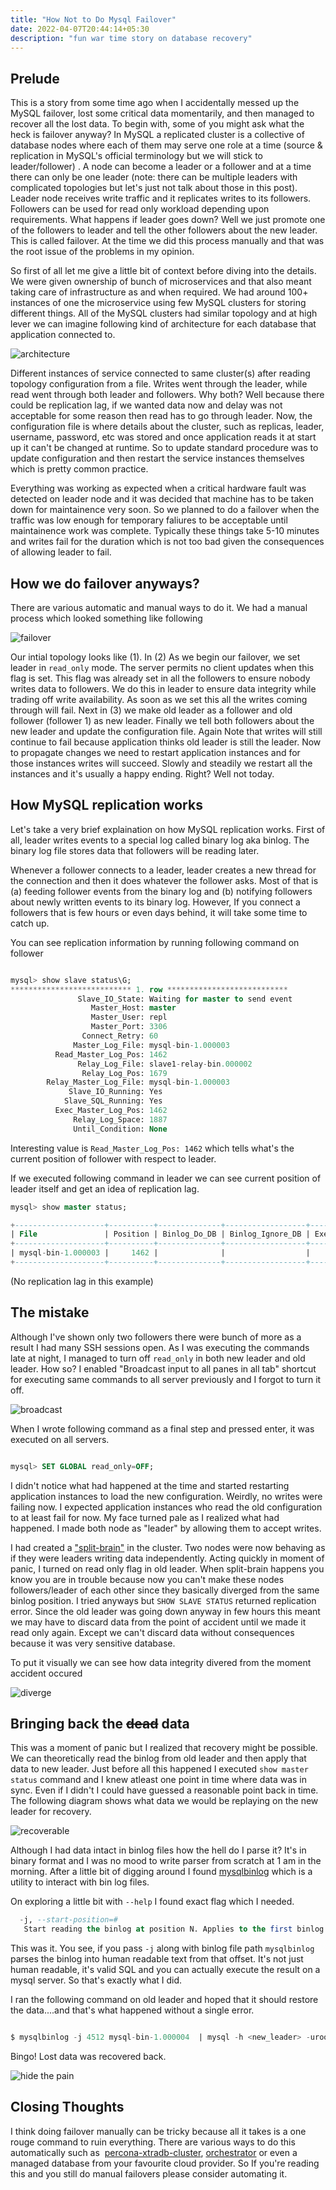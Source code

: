 ```yaml
---
title: "How Not to Do Mysql Failover"
date: 2022-04-07T20:44:14+05:30
description: "fun war time story on database recovery"
---
```

## Prelude 

This is a story from some time ago when I accidentally messed up the MySQL failover, lost some critical data momentarily, and then managed to recover all the lost data. To begin with, some of you might ask what the heck is failover anyway? In MySQL a replicated cluster is a collective of database nodes where each of them may serve one role at a time (source & replication in MySQL's official terminology but we will stick to leader/follower) . A node can become a leader or a follower and at a time there can only be one leader (note: there can be multiple leaders with complicated topologies but let's just not talk about those in this post). Leader node receives write traffic and it replicates writes to its followers. Followers can be used for read only workload depending upon requirements. What happens if leader goes down? Well we just promote one of the followers to leader and tell the other followers about the new leader. This is called failover. At the time we did this process manually and that was the root issue of the problems in my opinion.

So first of all let me give a little bit of context before diving into the details. We were given ownership of bunch of microservices and that also meant taking care of infrastructure as and when required. We had around 100+ instances of one the microservice using few MySQL clusters for storing different things. All of the MySQL clusters had similar topology and at high lever we can imagine following kind of architecture for each database that application connected to.

![architecture](https://i.imgur.com/Re25lYz.png)

Different instances of service connected to same cluster(s) after reading topology configuration from a file. Writes went through the leader, while read went through both leader and followers. Why both? Well because there could be replication lag, if we wanted data now and delay was not acceptable for some reason then read has to go through leader. Now, the configuration file is where details about the cluster, such as replicas, leader, username, password, etc was stored and once application reads it at start up it can't be changed at runtime. So to update standard procedure was to update configuration and then restart the service instances themselves which is pretty common practice. 

Everything was working as expected when a critical hardware fault was detected on leader node and it was decided that machine has to be taken down for maintainence very soon. So we planned to do a failover when the traffic was low enough for temporary faliures to be acceptable until maintainence work was complete. Typically these things take 5-10 minutes and writes fail for the duration which is not too bad given the consequences of allowing leader to fail. 

## How we do failover anyways?

There are various automatic and manual ways to do it. We had a manual process which looked something like following

![failover](https://i.imgur.com/axkp9T7.png)

Our intial topology looks like (1). In (2) As we begin our failover, we set leader in `read_only` mode. The server permits no client updates when this flag is set. This flag was already set in all the followers to ensure nobody writes data to followers. We do this in leader to ensure data integrity while trading off write availability. As soon as we set this all the writes coming through will fail. Next in (3) we make old leader as a follower and old follower (follower 1) as new leader. Finally we tell both followers about the new leader and update the configuration file. Again Note that writes will still continue to fail because application thinks old leader is still the leader. Now to propagate changes we need to restart application instances and for those instances writes will succeed. Slowly and steadily we restart all the instances and it's usually a happy ending. Right? Well not today.

## How MySQL replication works

Let's take a very brief explaination on how MySQL replication works. First of all, leader writes events to a special log called binary log aka binlog. The binary log file stores data that followers will be reading later.

Whenever a follower connects to a leader, leader creates a new thread for the connection and then it does whatever the follower asks. Most of that is (a) feeding follower events from the binary log and (b) notifying followers about newly written events to its binary log. However, If you connect a followers that is few hours or even days behind, it will take some time to catch up.

You can see replication information by running following command on follower

```SQL

mysql> show slave status\G;
*************************** 1. row ***************************
               Slave_IO_State: Waiting for master to send event
                  Master_Host: master
                  Master_User: repl
                  Master_Port: 3306
                Connect_Retry: 60
              Master_Log_File: mysql-bin-1.000003
          Read_Master_Log_Pos: 1462
               Relay_Log_File: slave1-relay-bin.000002
                Relay_Log_Pos: 1679
        Relay_Master_Log_File: mysql-bin-1.000003
             Slave_IO_Running: Yes
            Slave_SQL_Running: Yes
          Exec_Master_Log_Pos: 1462
              Relay_Log_Space: 1887
              Until_Condition: None
```

Interesting value is `Read_Master_Log_Pos: 1462` which tells what's the current position of follower with respect to leader. 

If we executed following command in leader we can see current position of leader itself and get an idea of replication lag.

```SQL
mysql> show master status;

+--------------------+----------+--------------+------------------+-------------------+
| File               | Position | Binlog_Do_DB | Binlog_Ignore_DB | Executed_Gtid_Set |
+--------------------+----------+--------------+------------------+-------------------+
| mysql-bin-1.000003 |     1462 |              |                  |                   |
+--------------------+----------+--------------+------------------+-------------------+
```

(No replication lag in this example)

## The mistake

Although I've shown only two followers there were bunch of more as a result I had many SSH sessions open. As I was executing the commands late at night, I managed to turn off `read_only` in both new leader and old leader. How so? I enabled "Broadcast input to all panes in all tab" shortcut for executing same commands to all server previously and I forgot to turn it off.

![broadcast](https://i.imgur.com/k3Lhem5.png)

When I wrote following command as a final step and pressed enter, it was executed on all servers.

```SQL

mysql> SET GLOBAL read_only=OFF;

```

I didn't notice what had happened at the time and started restarting application instances to load the new configuration. Weirdly, no writes were failing now. I expected application instances who read the old configuration to at least fail for now. My face turned pale as I realized what had happened. I made both node as "leader" by allowing them to accept writes.

I had created a ["split-brain"](https://en.wikipedia.org/wiki/Split-brain_(computing)) in the cluster. Two nodes were now behaving as if they were leaders writing data independently. Acting quickly in moment of panic, I turned on read only flag in old leader. When split-brain happens you know you are in trouble because now you can't make these nodes followers/leader of each other since they basically diverged from the same binlog position. I tried anyways but `SHOW SLAVE STATUS` returned replication error. Since the old leader was going down anyway in few hours this meant we may have to discard data from the point of accident until we made it read only again. Except we can't discard data without consequences because it was very sensitive database. 

To put it visually we can see how data integrity divered from the moment accident occured

![diverge](https://i.imgur.com/1Eg04nN.png)

## Bringing back the ~~dead~~ data

This was a moment of panic but I realized that recovery might be possible. We can theoretically read the binlog from old leader and then apply that data to new leader. Just before all this happened I executed `show master status` command and I knew atleast one point in time where data was in sync. Even if I didn't I could have guessed a reasonable point back in time. The following diagram shows what data we would be replaying on the new leader for recovery. 

![recoverable](https://i.imgur.com/1ZNMqIO.png)

Although I had data intact in binlog files how the hell do I parse it? It's in binary format and I was no mood to write parser from scratch at 1 am in the morning. After a little bit of digging around I found [mysqlbinlog](https://dev.mysql.com/doc/refman/8.0/en/mysqlbinlog.html) which is a utility to interact with bin log files. 

On exploring a little bit with `--help` I found exact flag which I needed.

```SQL
  -j, --start-position=# 
   Start reading the binlog at position N. Applies to the first binlog passed on the command line.
```

This was it. You see, if you pass `-j` along with binlog file path `mysqlbinlog` parses the binlog into human readable text from that offset. It's not just human readable, it's valid SQL and you can actually execute the result on a mysql server. So that's exactly what I did. 

I ran the following command on old leader and hoped that it should restore the data....and that's what happened without a single error.

```SQL

$ mysqlbinlog -j 4512 mysql-bin-1.000004  | mysql -h <new_leader> -uroot -p

```

Bingo! Lost data was recovered back. 

![hide the pain](https://i.imgur.com/fH4gja2.jpg)

## Closing Thoughts

I think doing failover manually can be tricky because all it takes is a one rouge command to ruin everything. There are various ways to do this automatically such as  [percona-xtradb-cluster](https://www.percona.com/doc/percona-xtradb-cluster/LATEST/manual/failover.html), [orchestrator](https://github.com/openark/orchestrator/blob/master/docs/topology-recovery.md) or even a managed database from your favourite cloud provider. So If you're reading this and you still do manual failovers please consider automating it.















